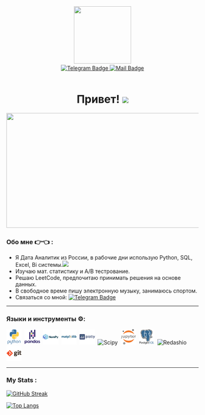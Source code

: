 <div id="header" align="center">
  <img src="https://media0.giphy.com/media/v1.Y2lkPTc5MGI3NjExdGJqcTY0OHlrNmtob3p0eDRrcHU0aHgwZnBjc2kxMXp2aWt0YXd0ZSZlcD12MV9pbnRlcm5hbF9naWZfYnlfaWQmY3Q9cw/XGDJ1ExcBfvzYdBGbi/giphy.gif" width="150" height="150">
  <div id="badges">
    <a href="https://t.me/danyaaynadd">
      <img src="https://img.shields.io/badge/Telegram-blue?logo=telegram&logoColor=white&style=for-the-badge" alt="Telegram Badge"/>
    </a>
    <a href="d4nilashashin@yandex.ru">
      <img src="https://img.shields.io/badge/Mail-red?logo=mail&logoColor=white&style=for-the-badge" alt="Mail Badge"/>
    </a>
  </div>
    <div id="badges">
      <img src="https://komarev.com/ghpvc/?username=ShashinDanila&style=flat-square&color=blue" alt=""/>
    </div>
</div >
  
<h1 id="header" align="center">Привет!
<img src="https://github.com/blackcater/blackcater/raw/main/images/Hi.gif" height="32"/></h1>
<div align="center">
  <img src="https://media2.giphy.com/media/v1.Y2lkPTc5MGI3NjExd284Z2RqNjd1cnFyemhvbmlpM2FvdmlkejV1MjBycHg0ZnF4M2J1aSZlcD12MV9pbnRlcm5hbF9naWZfYnlfaWQmY3Q9Zw/BemKqR9RDK4V2/giphy.gif" width="600" height="300"/>
</div>

### Обо мне :point_right::point_left: :

- Я Дата Аналитик  из России, в рабочие дни использую Python, SQL, Excel, Bi системы.<img src="https://media2.giphy.com/media/v1.Y2lkPTc5MGI3NjExdmd2ODgweWJseTNsaTQ3YTBhb3NmZW1wdHdlMWQxYTlueGI3bXQ4bSZlcD12MV9pbnRlcm5hbF9naWZfYnlfaWQmY3Q9cw/MBCodZbEhb2jSNUZNd/giphy.gif" width="35">
- Изучаю мат. статистику и A/B тестрование.
- Решаю LeetCode, предпочитаю принимать решения на основе данных.
- В свободное време пишу электронную музыку, занимаюсь спортом.
- Связаться со мной: [![Telegram Badge](https://img.shields.io/badge/Telegram-blue?logo=telegram&logoColor=white&style=for-the-badge)](https://t.me/danyaaynadd)

---

### Языки и инструменты :gear::
<div>

  <img src="https://github.com/devicons/devicon/blob/master/icons/python/python-original-wordmark.svg" title="Python"  alt="Python" width="40" height="40"/>&nbsp;
  <img src="https://github.com/devicons/devicon/blob/master/icons/pandas/pandas-original-wordmark.svg" title="Pandas" alt="Pandas" width="40" height="40"/>&nbsp;
  <img src="https://github.com/devicons/devicon/blob/master/icons/numpy/numpy-original-wordmark.svg" title="Numpy" alt="Numpy" width="40" height="40"/>&nbsp;
  <img src="https://github.com/devicons/devicon/blob/master/icons/matplotlib/matplotlib-original-wordmark.svg" title="Matplotlib" alt="Matplotlib" width="40" height="40"/>&nbsp;
  <img src="https://github.com/devicons/devicon/blob/master/icons/plotly/plotly-original-wordmark.svg" title="Plotly" alt="Plotly" width="40" height="40"/>&nbsp;
  <img src="https://github.com/scipy/scipy.org/blob/main/static/images/logo.svg" title="Scipy" alt="Scipy" width="40" height="40"/>&nbsp;
  <img src="https://github.com/devicons/devicon/blob/master/icons/jupyter/jupyter-original-wordmark.svg" title="Jupyter" alt="Jupyter" width="40" height="40"/>&nbsp;
  <img src="https://github.com/devicons/devicon/blob/master/icons/postgresql/postgresql-original-wordmark.svg" title="Postgresql" alt="Postgresql" width="40" height="40"/>&nbsp;
  <img src="https://www.vectorlogo.zone/logos/redashio/redashio-ar21.svg" title="Redashio" alt="Redashio" width="40" height="40"/>&nbsp;
  <img src="https://github.com/devicons/devicon/blob/master/icons/git/git-original-wordmark.svg" title="Git" alt="Git" width="40" height="40"/>
</div>

---

###  My Stats :
[![GitHub Streak](http://github-readme-streak-stats.herokuapp.com?user=ShashinDanila&theme=dark&background=000000)](https://git.io/streak-stats)

[![Top Langs](https://github-readme-stats.vercel.app/api/top-langs/?username=ShashinDanila&layout=compact&theme=vision-friendly-dark)](https://github.com/anuraghazra/github-readme-stats)
